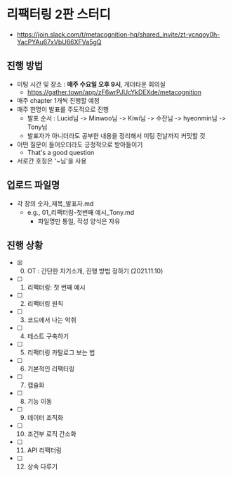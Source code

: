 # 리팩터링 2판 스터디

- https://join.slack.com/t/metacognition-hq/shared_invite/zt-ycnqoy0h-YacPYAu67xVbU66XFVa5gQ

## 진행 방법

- 미팅 시간 및 장소 : **매주 수요일 오후 9시**, 게더타운 회의실
  - https://gather.town/app/zF6wrPJUcYkDEXde/metacognition
- 매주 chapter 1개씩 진행할 예정
- 매주 한명이 발표를 주도적으로 진행
  - 발표 순서 : Lucid님 -> Minwoo님 -> Kiwi님 -> 수잔님 -> hyeonmin님 -> Tony님
  - 발표자가 아니더라도 공부한 내용을 정리해서 미팅 전날까지 커밋할 것
- 어떤 질문이 들어오더라도 긍정적으로 받아들이기
  - That's a good question
- 서로간 호칭은 '~님'을 사용

## 업로드 파일명

- 각 장의 숫자\_제목\_발표자.md
  - e.g., 01\_리팩터링-첫번째 예시\_Tony.md
    - 파일명만 통일, 작성 양식은 자유

## 진행 상황

- [x] 0.  OT : 간단한 자기소개, 진행 방법 정하기 (2021.11.10)
- [ ] 1.  리팩터링: 첫 번째 예시
- [ ] 2.  리팩터링 원칙
- [ ] 3.  코드에서 나는 악취
- [ ] 4.  테스트 구축하기
- [ ] 5.  리팩터링 카탈로그 보는 법
- [ ] 6.  기본적인 리팩터링
- [ ] 7.  캡슐화
- [ ] 8.  기능 이동
- [ ] 9.  데이터 조직화
- [ ] 10. 조건부 로직 간소화
- [ ] 11. API 리팩터링
- [ ] 12. 상속 다루기
